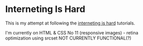# Interneting Is Hard
This is my attempt at following the [interneting is hard](https://internetingishard.com/) tutorials.

I'm currently on HTML & CSS No 11 (responsive images) - retina optimization using srcset
NOT CURRENTLY FUNCTIONAL(?)
